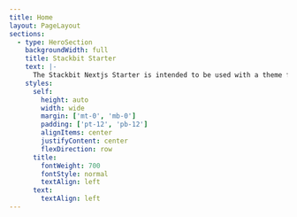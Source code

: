 ```yaml
---
title: Home
layout: PageLayout
sections:
  - type: HeroSection
    backgroundWidth: full
    title: Stackbit Starter
    text: |-
      The Stackbit Nextjs Starter is intended to be used with a theme from https://github.com/stackbit-themes
    styles:
      self:
        height: auto
        width: wide
        margin: ['mt-0', 'mb-0']
        padding: ['pt-12', 'pb-12']
        alignItems: center
        justifyContent: center
        flexDirection: row
      title:
        fontWeight: 700
        fontStyle: normal
        textAlign: left
      text:
        textAlign: left
---
```

